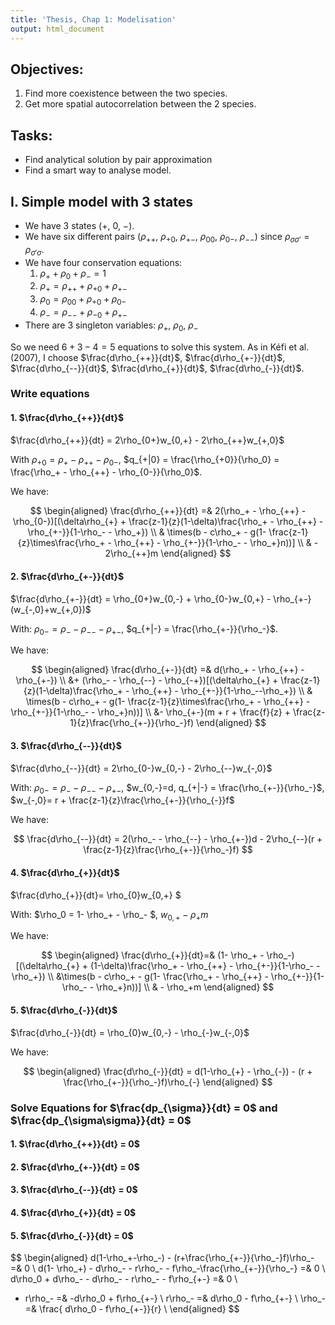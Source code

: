 ```yaml
---
title: 'Thesis, Chap 1: Modelisation'
output: html_document
---
```


## Objectives:

1. Find more coexistence between the two species.
2. Get more spatial autocorrelation between the 2 species.

## Tasks:

* Find analytical solution by pair approximation
* Find a smart way to analyse model.

## I. Simple model with 3 states

* We have 3 states ($+$, $0$, $-$).
* We have six different pairs ($\rho_{++}$, $\rho_{+0}$, $\rho_{+-}$, $\rho_{00}$, $\rho_{0-}$, $\rho_{--}$) since $\rho_{\sigma\sigma'} = \rho_{\sigma'\sigma}$.
* We have four conservation equations:
  1. $\rho_{+} + \rho_{0} + \rho_{-} = 1$
  2. $\rho_{+} = \rho_{++} + \rho_{+0} + \rho_{+-}$
  3. $\rho_{0} = \rho_{00} + \rho_{+0} + \rho_{0-}$
  4. $\rho_{-} = \rho_{--} + \rho_{-0} + \rho_{+-}$
* There are 3 singleton variables: $\rho_{+}$, $\rho_{0}$, $\rho_{-}$

So we need $6+3-4 = 5$ equations to solve this system. As in Kéfi et al. (2007), I choose $\frac{d\rho_{++}}{dt}$, $\frac{d\rho_{+-}}{dt}$, $\frac{d\rho_{--}}{dt}$, $\frac{d\rho_{+}}{dt}$, $\frac{d\rho_{-}}{dt}$.

### Write equations

#### 1. $\frac{d\rho_{++}}{dt}$

$\frac{d\rho_{++}}{dt} = 2\rho_{0+}w_{0,+} - 2\rho_{++}w_{+,0}$

With $\rho_{+0} = \rho_+ - \rho_{++} - \rho_{0-}$, $q_{+|0} = \frac{\rho_{+0}}{\rho_0} = \frac{\rho_+ - \rho_{++} - \rho_{0-}}{\rho_0}$.

We have:

$$
\begin{aligned}
\frac{d\rho_{++}}{dt} =& 2(\rho_+ - \rho_{++} - \rho_{0-})[(\delta\rho_{+} + \frac{z-1}{z}(1-\delta)\frac{\rho_+ - \rho_{++} - \rho_{+-}}{1-\rho_- - \rho_+}) \\
& \times(b - c\rho_+ - g(1- \frac{z-1}{z}\times\frac{\rho_+ - \rho_{++} - \rho_{+-}}{1-\rho_- - \rho_+}n))] \\
& - 2\rho_{++}m
\end{aligned}
$$


#### 2. $\frac{d\rho_{+-}}{dt}$

$\frac{d\rho_{+-}}{dt} = \rho_{0+}w_{0,-} + \rho_{0-}w_{0,+} - \rho_{+-}(w_{-,0}+w_{+,0})$

With: $\rho_{0-} = \rho_- - \rho_{--} - \rho_{+-}$, $q_{+|-} = \frac{\rho_{+-}}{\rho_-}$.

We have: 

$$
  \begin{aligned}
  \frac{d\rho_{+-}}{dt} =& d(\rho_+ - \rho_{++} - \rho_{+-}) \\
  &+ (\rho_- - \rho_{--} - \rho_{-+})[(\delta\rho_{+} + \frac{z-1}{z}(1-\delta)\frac{\rho_+ - \rho_{++} - \rho_{+-}}{1-\rho_--\rho_+}) \\
  & \times(b - c\rho_+ - g(1- \frac{z-1}{z}\times\frac{\rho_+ - \rho_{++} - \rho_{+-}}{1-\rho_- - \rho_+}n))] \\
  &- \rho_{+-}(m + r + \frac{f}{z} + \frac{z-1}{z}\frac{\rho_{+-}}{\rho_-}f)
  \end{aligned}
$$

#### 3. $\frac{d\rho_{--}}{dt}$

$\frac{d\rho_{--}}{dt} = 2\rho_{0-}w_{0,-} - 2\rho_{--}w_{-,0}$

With: $\rho_{0-}=\rho_{-} - \rho_{--} - \rho_{+-}$, $w_{0,-}=d, q_{+|-} = \frac{\rho_{+-}}{\rho_-}$, $w_{-,0}= r + \frac{z-1}{z}\frac{\rho_{+-}}{\rho_{-}}f$

We have:

$$
\frac{d\rho_{--}}{dt} = 2(\rho_- - \rho_{--} - \rho_{+-})d - 2\rho_{--}(r + \frac{z-1}{z}\frac{\rho_{+-}}{\rho_-}f)
$$


#### 4. $\frac{d\rho_{+}}{dt}$

$\frac{d\rho_{+}}{dt}= \rho_{0}w_{0,+} $

With: $\rho_0 = 1- \rho_+ - \rho_- $, $w_{0,+} - \rho_+m$

We have:

$$
\begin{aligned}
\frac{d\rho_{+}}{dt}=& (1- \rho_+ - \rho_-)[(\delta\rho_{+} + (1-\delta)\frac{\rho_+ - \rho_{++} - \rho_{+-}}{1-\rho_- - \rho_+}) \\
  &\times(b - c\rho_+ - g(1- \frac{\rho_+ - \rho_{++} - \rho_{+-}}{1-\rho_- - \rho_+}n))] \\
  & - \rho_+m
\end{aligned}
$$

#### 5. $\frac{d\rho_{-}}{dt}$

$\frac{d\rho_{-}}{dt} = \rho_{0}w_{0,-} - \rho_{-}w_{-,0}$

We have:

$$
\begin{aligned}
\frac{d\rho_{-}}{dt} = d(1-\rho_{+} - \rho_{-}) - (r + \frac{\rho_{+-}}{\rho_-}f)\rho_{-}
\end{aligned}
$$

### Solve Equations for $\frac{dp_{\sigma}}{dt} = 0$ and $\frac{dp_{\sigma\sigma}}{dt} = 0$

#### 1. $\frac{d\rho_{++}}{dt} = 0$

#### 2. $\frac{d\rho_{+-}}{dt} = 0$

#### 3. $\frac{d\rho_{--}}{dt} = 0$

#### 4. $\frac{d\rho_{+}}{dt} = 0$

#### 5. $\frac{d\rho_{-}}{dt} = 0$

$$
\begin{aligned}
d(1-\rho_+-\rho_-) - (r+\frac{\rho_{+-}}{\rho_-}f)\rho_- =& 0 \\
d(1- \rho_+) - d\rho_- - r\rho_- - f\rho_-\frac{\rho_{+-}}{\rho_-} =& 0 \\
d\rho_0 + d\rho_- - d\rho_- - r\rho_- - f\rho_{+-} =& 0 \\
- r\rho_- =& -d\rho_0 + f\rho_{+-} \\
r\rho_- =& d\rho_0 - f\rho_{+-} \\
\rho_- =& \frac{ d\rho_0 - f\rho_{+-}}{r} \\
\end{aligned}
$$